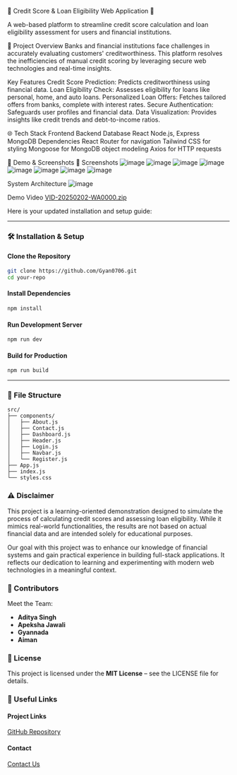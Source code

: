 🌟 Credit Score & Loan Eligibility Web Application 🌟

A web-based platform to streamline credit score calculation and loan eligibility assessment for users and financial institutions.

🚀 Project Overview
Banks and financial institutions face challenges in accurately evaluating customers' creditworthiness. This platform resolves the inefficiencies of manual credit scoring by leveraging secure web technologies and real-time insights.

Key Features
Credit Score Prediction: Predicts creditworthiness using financial data.
Loan Eligibility Check: Assesses eligibility for loans like personal, home, and auto loans.
Personalized Loan Offers: Fetches tailored offers from banks, complete with interest rates.
Secure Authentication: Safeguards user profiles and financial data.
Data Visualization: Provides insights like credit trends and debt-to-income ratios.

🌐 Tech Stack
Frontend	Backend	Database
React	Node.js, Express	MongoDB
Dependencies
React Router for navigation
Tailwind CSS for styling
Mongoose for MongoDB object modeling
Axios for HTTP requests

🎥 Demo & Screenshots
📸 Screenshots
![image](https://github.com/user-attachments/assets/ab46ef65-f740-4510-a5f3-0fed94631888)
![image](https://github.com/user-attachments/assets/bebfdf50-dd58-4318-a400-71bfaa81ca4e)
![image](https://github.com/user-attachments/assets/ae57b05c-5f04-46cd-9044-01bf2a10b2f8)
![image](https://github.com/user-attachments/assets/ed81c778-011c-49c9-ba2d-45f4b20836ec)
![image](https://github.com/user-attachments/assets/338804b8-1e6f-4c8b-831f-87e75a2b1eb4)
![image](https://github.com/user-attachments/assets/c0fbf88a-41b5-4efb-a075-f229c7eb3bc1)
![image](https://github.com/user-attachments/assets/497d0ace-2cc1-4063-a608-7806a2f2afff)
![image](https://github.com/user-attachments/assets/744bdc6b-f8a2-4689-af9e-05c102534244)

System Architecture 
![image](https://github.com/user-attachments/assets/dfe2375f-205d-4052-a981-4078f00593e7)

Demo Video
[VID-20250202-WA0000.zip](https://github.com/user-attachments/files/18631115/VID-20250202-WA0000.zip)

Here is your updated installation and setup guide:  

---

### 🛠 Installation & Setup  
#### Clone the Repository  
```sh
git clone https://github.com/Gyan0706.git
cd your-repo
```

#### Install Dependencies  
```sh
npm install
```

#### Run Development Server  
```sh
npm run dev
```

#### Build for Production  
```sh
npm run build
```

---

### 📂 File Structure  
```
src/
├── components/
│   ├── About.js
│   ├── Contact.js
│   ├── Dashboard.js
│   ├── Header.js
│   ├── Login.js
│   ├── Navbar.js
│   └── Register.js
├── App.js
├── index.js
└── styles.css
```


### ⚠️ Disclaimer  
This project is a learning-oriented demonstration designed to simulate the process of calculating credit scores and assessing loan eligibility. While it mimics real-world functionalities, the results are not based on actual financial data and are intended solely for educational purposes.  

Our goal with this project was to enhance our knowledge of financial systems and gain practical experience in building full-stack applications. It reflects our dedication to learning and experimenting with modern web technologies in a meaningful context.  


### 🎨 Contributors  
Meet the Team:  
- **Aditya Singh**  
- **Apeksha Jawali**  
- **Gyannada**  
- **Aiman**  


### 📜 License  
This project is licensed under the **MIT License** – see the LICENSE file for details.  


### 🔗 Useful Links  
#### Project Links  
[GitHub Repository](https://github.com/Gyan0706)  

#### Contact  
[Contact Us](#)  










